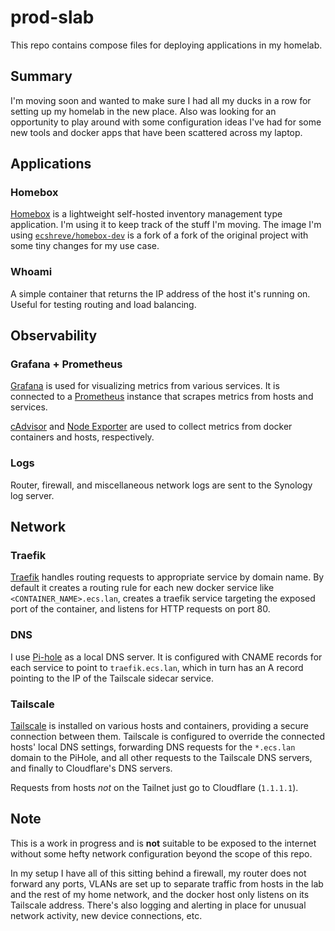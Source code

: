# prod-slab

This repo contains compose files for deploying applications in my homelab.

## Summary

I'm moving soon and wanted to make sure I had all my ducks in a row for setting up my homelab in the new place. Also was looking for an opportunity to play around with some configuration ideas I've had for some new tools and docker apps that have been scattered across my laptop.

## Applications

### Homebox

[Homebox](https://github.com/sysadminsmedia/homebox) is a lightweight self-hosted inventory management type application. I'm using it to keep track of the stuff I'm moving. The image I'm using [`ecshreve/homebox-dev`](https://github.com/ecshreve/homebox-dev) is a fork of a fork of the original project with some tiny changes for my use case.

### Whoami

A simple container that returns the IP address of the host it's running on. Useful for testing routing and load balancing.

## Observability

### Grafana + Prometheus

[Grafana](https://grafana.com/) is used for visualizing metrics from various services. It is connected to a [Prometheus](https://prometheus.io/) instance that scrapes metrics from hosts and services.

[cAdvisor](https://github.com/google/cadvisor) and [Node Exporter](https://github.com/prometheus/node_exporter) are used to collect metrics from docker containers and hosts, respectively.

<!-- ### Jaeger (todo) -->

### Logs

Router, firewall, and miscellaneous network logs are sent to the Synology log server.

<!-- todo: application logs -->

## Network

### Traefik

[Traefik](https://doc.traefik.io/traefik/routing/providers/docker/) handles routing requests to appropriate service by domain name. By default it creates a routing rule for each new docker service like `<CONTAINER_NAME>.ecs.lan`, creates a traefik service targeting the exposed port of the container, and listens for HTTP requests on port 80.

### DNS

I use [Pi-hole](https://pi-hole.net/) as a local DNS server. It is configured with CNAME records for each service to point to `traefik.ecs.lan`, which in turn has an A record pointing to the IP of the Tailscale sidecar service.

### Tailscale

[Tailscale](https://tailscale.com/use-cases/homelab) is installed on various hosts and containers, providing a secure connection between them. Tailscale is configured to override the connected hosts' local DNS settings, forwarding DNS requests for the `*.ecs.lan` domain to the PiHole, and all other requests to the Tailscale DNS servers, and finally to Cloudflare's DNS servers.

Requests from hosts _not_ on the Tailnet just go to Cloudflare (`1.1.1.1`).

## Note

This is a work in progress and is **not** suitable to be exposed to the internet without some hefty network configuration beyond the scope of this repo.

In my setup I have all of this sitting behind a firewall, my router does not forward any ports, VLANs are set up to separate traffic from hosts in the lab and the rest of my home network, and the docker host only listens on its Tailscale address. There's also logging and alerting in place for unusual network activity, new device connections, etc.



